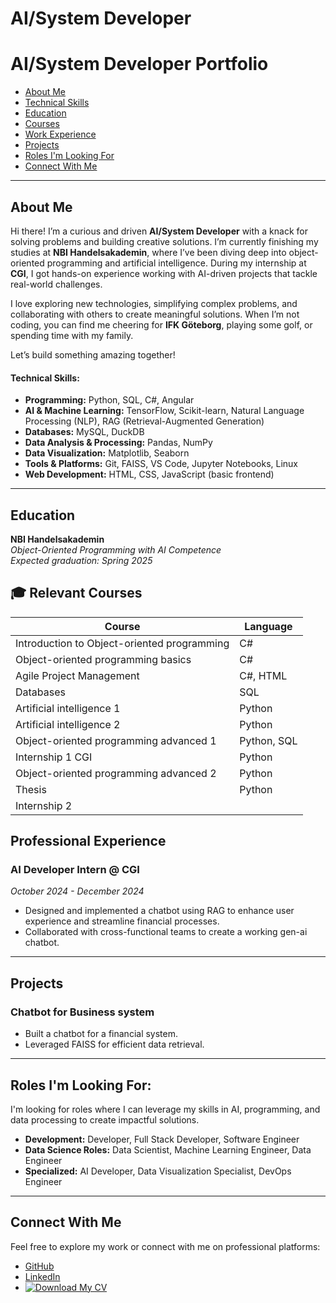 # AI/System Developer

# AI/System Developer Portfolio

- [About Me](#about-me)
- [Technical Skills](#technical-skills)
- [Education](#education)
- [Courses](#-courses--nbi--handelsakademin-oop23)
- [Work Experience](#work-experience)
- [Projects](#projects)
- [Roles I'm Looking For](#roles-im-looking-for)
- [Connect With Me](#connect-with-me)

---


## About Me

Hi there! I’m a curious and driven **AI/System Developer** with a knack for solving problems and building creative solutions. I’m currently finishing my studies at **NBI Handelsakademin**, where I’ve been diving deep into object-oriented programming and artificial intelligence. During my internship at **CGI**, I got hands-on experience working with AI-driven projects that tackle real-world challenges.

I love exploring new technologies, simplifying complex problems, and collaborating with others to create meaningful solutions. When I’m not coding, you can find me cheering for **IFK Göteborg**, playing some golf, or spending time with my family.

Let’s build something amazing together!



#### Technical Skills:
- **Programming:** Python, SQL, C#, Angular
- **AI & Machine Learning:** TensorFlow, Scikit-learn, Natural Language Processing (NLP), RAG (Retrieval-Augmented Generation)
- **Databases:** MySQL, DuckDB
- **Data Analysis & Processing:** Pandas, NumPy
- **Data Visualization:** Matplotlib, Seaborn
- **Tools & Platforms:** Git, FAISS, VS Code, Jupyter Notebooks, Linux
- **Web Development:** HTML, CSS, JavaScript (basic frontend)


---

## Education
**NBI Handelsakademin**  
*Object-Oriented Programming with AI Competence*  
_Expected graduation: Spring 2025_

## 🎓 Relevant Courses

| Course                                      | Language                  |
|---------------------------------------------|---------------------------|
| Introduction to Object-oriented programming | C#                        |
| Object-oriented programming basics          | C#                        |
| Agile Project Management                    | C#, HTML                  |
| Databases                                   | SQL                       |
| Artificial intelligence 1                   | Python                    |
| Artificial intelligence 2                   | Python                    |
| Object-oriented programming advanced 1      | Python, SQL               |
| Internship 1 CGI                            | Python                    |
| Object-oriented programming advanced 2      | Python                    |
| Thesis                                      | Python                    |
| Internship 2                                |                           |


## Professional Experience
### AI Developer Intern @ CGI  
_October 2024 - December 2024_  
- Designed and implemented a chatbot using RAG to enhance user experience and streamline financial processes.
- Collaborated with cross-functional teams to create a working gen-ai chatbot.

---

## Projects
### Chatbot for Business system
- Built a chatbot for a financial system.
- Leveraged FAISS for efficient data retrieval.

---

## Roles I'm Looking For:
I'm looking for roles where I can leverage my skills in AI, programming, and data processing to create impactful solutions.

- **Development:** Developer, Full Stack Developer, Software Engineer  
- **Data Science Roles:** Data Scientist, Machine Learning Engineer, Data Engineer  
- **Specialized:** AI Developer, Data Visualization Specialist, DevOps Engineer

---


## Connect With Me
Feel free to explore my work or connect with me on professional platforms:
- [GitHub](https://github.com/Utjiman)
- [LinkedIn](https://www.linkedin.com/in/richard-bod%C3%A9n-585a84130/)
- [![Download My CV](https://img.shields.io/badge/CV-Download-blue)](https://utjiman.github.io/Utjiman_portfolio/Assets/Richard_Boden_CV.pdf)





